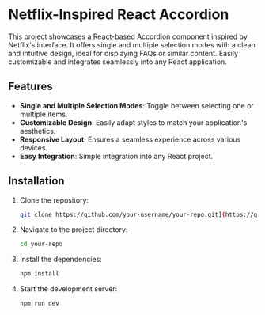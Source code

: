 # Netflix-Inspired React Accordion

This project showcases a React-based Accordion component inspired by Netflix's interface. It offers single and multiple selection modes with a clean and intuitive design, ideal for displaying FAQs or similar content. Easily customizable and integrates seamlessly into any React application.

## Features

- **Single and Multiple Selection Modes**: Toggle between selecting one or multiple items.
- **Customizable Design**: Easily adapt styles to match your application's aesthetics.
- **Responsive Layout**: Ensures a seamless experience across various devices.
- **Easy Integration**: Simple integration into any React project.


## Installation

1. Clone the repository:
    ```sh
    git clone https://github.com/your-username/your-repo.git](https://github.com/Hammad-Zubair-off/Netflix-Accordion-React-PIAIC)
    ```
2. Navigate to the project directory:
    ```sh
    cd your-repo
    ```
3. Install the dependencies:
    ```sh
    npm install
    ```
4. Start the development server:
    ```sh
    npm run dev
    ```
